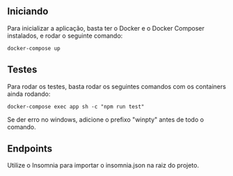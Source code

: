 ## Iniciando

Para inicializar a aplicação, basta ter o Docker e o Docker Composer instalados, e rodar o seguinte comando:

```console
docker-compose up
```

## Testes

Para rodar os testes, basta rodar os seguintes comandos com os containers ainda rodando:
```console
docker-compose exec app sh -c "npm run test"
```

Se der erro no windows, adicione o prefixo "winpty" antes de todo o comando.

## Endpoints

Utilize o Insomnia para importar o insomnia.json na raiz do projeto.



